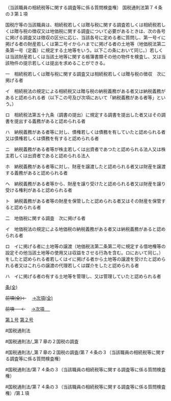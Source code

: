 （当該職員の相続税等に関する調査等に係る質問検査権）
国税通則法第７４条の３第１項

国税庁等の当該職員は、相続税若しくは贈与税に関する調査若しくは相続税若しくは贈与税の徴収又は地価税に関する調査について必要があるときは、次の各号に掲げる調査又は徴収の区分に応じ、当該各号に定める者に質問し、第一号イに掲げる者の財産若しくは第二号イからハまでに掲げる者の土地等（地価税法第二条第一号（定義）に規定する土地等をいう。以下この条において同じ。）若しくは当該財産若しくは当該土地等に関する帳簿書類その他の物件を検査し、又は当該物件の提示若しくは提出を求めることができる。

一　相続税若しくは贈与税に関する調査又は相続税若しくは贈与税の徴収　次に掲げる者

イ　相続税法の規定による相続税又は贈与税の納税義務がある者又は納税義務があると認められる者（以下この号及び次項において「納税義務がある者等」という。）

ロ　相続税法第五十九条（調書の提出）に規定する調書を提出した者又はその調書を提出する義務があると認められる者

ハ　納税義務がある者等に対し、債権若しくは債務を有していたと認められる者又は債権若しくは債務を有すると認められる者

ニ　納税義務がある者等が株主若しくは出資者であつたと認められる法人又は株主若しくは出資者であると認められる法人

ホ　納税義務がある者等に対し、財産を譲渡したと認められる者又は財産を譲渡する義務があると認められる者

ヘ　納税義務がある者等から、財産を譲り受けたと認められる者又は財産を譲り受ける権利があると認められる者

ト　納税義務がある者等の財産を保管したと認められる者又はその財産を保管すると認められる者

二　地価税に関する調査　次に掲げる者

イ　地価税法の規定による地価税の納税義務がある者又は納税義務があると認められる者

ロ　イに掲げる者に土地等の譲渡（地価税法第二条第二号に規定する借地権等の設定その他当該土地等の使用又は収益をさせる行為を含む。ロにおいて同じ。）をしたと認められる者若しくはイに掲げる者から土地等の譲渡を受けたと認められる者又はこれらの譲渡の代理若しくは媒介をしたと認められる者

ハ　イに掲げる者の有する土地等を管理し、又は管理していたと認められる者

[条(全)](国税通則法＿＿＿＿＿第７４条の３_.md)

~~前項(全)←~~　  [→次項(全)](国税通則法＿＿＿＿＿第７４条の３第２項_.md)

~~前項 　 ←~~　  [→次項 　 ](国税通則法＿＿＿＿＿第７４条の３第２項.md)

[第１号](国税通則法＿＿＿＿＿第７４条の３第１項第１号.md)  [第２号](国税通則法＿＿＿＿＿第７４条の３第１項第２号.md)  

#国税通則法

#国税通則法/_第７章の２国税の調査

#国税通則法/_第７章の２国税の調査/第７４条の３（当該職員の相続税等に関する調査等に係る質問検査権）

#国税通則法/第７４条の３（当該職員の相続税等に関する調査等に係る質問検査権）

#国税通則法/第７４条の３（当該職員の相続税等に関する調査等に係る質問検査権）/第１項

